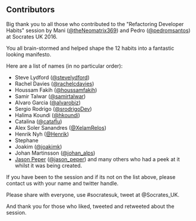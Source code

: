 ## Contributors

Big thank you to all those who contributed to the "Refactoring Developer Habits" session by Mani ([@theNeomatrix369](http://twitter.com/theNeomatrix369)) and Pedro ([@pedromsantos](http://twitter.com/pedromsantos)) at Socrates UK 2016.

You all brain-stormed and helped shape the 12 habits into a fantastic looking manifesto.

Here are a list of names (in no particular order):

- Steve Lydford ([‏@stevelydford](http://twitter.com/@stevelydford))
- Rachel Davies ([‏@rachelcdavies](http://twitter.com/@rachelcdavies))
- Houssam Fakih ([‏@houssamfakih](http://twitter.com/‏@houssamfakih))
- Samir Talwar ([‏@samirtalwar](http://twitter.com/‏@samirtalwar))
- Alvaro Garcia ([‏@alvarobiz](http://twitter.com/‏@alvarobiz))
- Sergio Rodrigo ([@srodrigoDev](http://twitter.com/@srodrigoDev)) 
- Halima Koundi ([@hkoundi](http://twitter.com/@hkoundi))
- Catalina ([@cataflu](http://twitter.com/@cataflu))
- Alex Soler Sanandres ([@XelamRelos](http://twitter.com/@XelamRelos))
- Henrik Nyh ([@Henrik](http://twitter.com/@Henrik))
- Stephane
- Joakim ([@joakimk](http://twitter.com/@joakimk))
- Johan Martinsson ([@johan_alps](http://twitter.com/@johan_alps))
- [Jason Peper](https://github.com/jasontrublu) ([@jason_peper](http://twitter.com/jason_peper))
and many others who had a peek at it whilst it was being created.
  
If you have been to the session and if its not on the list above, please contact us with your name and twitter handle.

Please share with everyone, use #socratesuk, tweet at @Socrates_UK.

And thank you for those who liked, tweeted and retweeted about the session.
